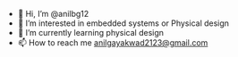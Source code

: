 - 👋 Hi, I’m @anilbg12
- 👀 I’m interested in embedded systems or Physical design
- 🌱 I’m currently learning physical design
- 📫 How to reach me anilgayakwad2123@gmail.com

<!---
anilbg12/anilbg12 is a ✨ special ✨ repository because its `README.md` (this file) appears on your GitHub profile.
You can click the Preview link to take a look at your changes.
--->
